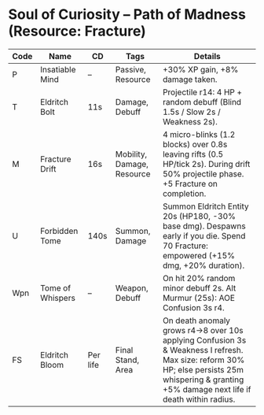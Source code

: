 # Soul of Curiosity – Path of Madness (Resource: Fracture)
| Code | Name | CD | Tags | Details |
|------|------|----|------|---------|
| P | Insatiable Mind | – | Passive, Resource | +30% XP gain, +8% damage taken. |
| T | Eldritch Bolt | 11s | Damage, Debuff | Projectile r14: 4 HP + random debuff (Blind 1.5s / Slow 2s / Weakness 2s). |
| M | Fracture Drift | 16s | Mobility, Damage, Resource | 4 micro-blinks (1.2 blocks) over 0.8s leaving rifts (0.5 HP/tick 2s). During drift 50% projectile phase. +5 Fracture on completion. |
| U | Forbidden Tome | 140s | Summon, Damage | Summon Eldritch Entity 20s (HP180, -30% base dmg). Despawns early if you die. Spend 70 Fracture: empowered (+15% dmg, +20% duration). |
| Wpn | Tome of Whispers | – | Weapon, Debuff | On hit 20% random minor debuff 2s. Alt Murmur (25s): AOE Confusion 3s r4. |
| FS | Eldritch Bloom | Per life | Final Stand, Area | On death anomaly grows r4→8 over 10s applying Confusion 3s & Weakness I refresh. Max size: reform 30% HP; else persists 25m whispering & granting +5% damage next life if death within radius. |
